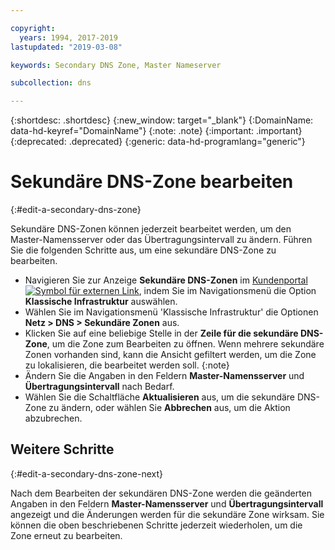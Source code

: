 ```yaml
---

copyright:
  years: 1994, 2017-2019
lastupdated: "2019-03-08"

keywords: Secondary DNS Zone, Master Nameserver

subcollection: dns

---
```


{:shortdesc: .shortdesc}
{:new_window: target="_blank"}
{:DomainName: data-hd-keyref="DomainName"}
{:note: .note}
{:important: .important}
{:deprecated: .deprecated}
{:generic: data-hd-programlang="generic"}

# Sekundäre DNS-Zone bearbeiten
{:#edit-a-secondary-dns-zone}

Sekundäre DNS-Zonen können jederzeit bearbeitet werden, um den Master-Namensserver oder das Übertragungsintervall zu ändern. Führen Sie die folgenden Schritte aus, um eine sekundäre DNS-Zone zu bearbeiten.

* Navigieren Sie zur Anzeige **Sekundäre DNS-Zonen** im [Kundenportal ![Symbol für externen Link](../../icons/launch-glyph.svg "Symbol für externen Link")](https://{DomainName}/), indem Sie im Navigationsmenü die Option **Klassische Infrastruktur** auswählen. 
* Wählen Sie im Navigationsmenü 'Klassische Infrastruktur' die Optionen **Netz > DNS > Sekundäre Zonen** aus.
* Klicken Sie auf eine beliebige Stelle in der **Zeile für die sekundäre DNS-Zone**, um die Zone zum Bearbeiten zu öffnen.
  Wenn mehrere sekundäre Zonen vorhanden sind, kann die Ansicht gefiltert werden, um die Zone zu lokalisieren, die bearbeitet werden soll.
  {:note}  
* Ändern Sie die Angaben in den Feldern **Master-Namensserver** und **Übertragungsintervall** nach Bedarf.
* Wählen Sie die Schaltfläche **Aktualisieren** aus, um die sekundäre DNS-Zone zu ändern, oder wählen Sie **Abbrechen** aus, um die Aktion abzubrechen.

## Weitere Schritte
{:#edit-a-secondary-dns-zone-next}

Nach dem Bearbeiten der sekundären DNS-Zone werden die geänderten Angaben in den Feldern **Master-Namensserver** und **Übertragungsintervall** angezeigt und die Änderungen werden für die sekundäre Zone wirksam. Sie können die oben beschriebenen Schritte jederzeit wiederholen, um die Zone erneut zu bearbeiten.
